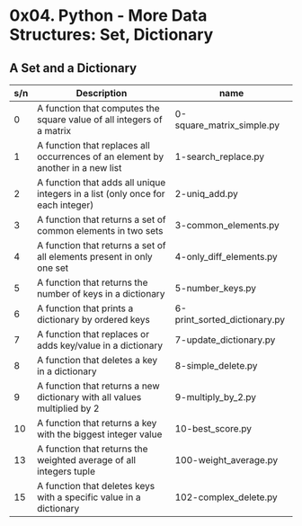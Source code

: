 # 0x04. Python - More Data Structures: Set, Dictionary

## A Set and a Dictionary

| s/n | Description                                                                     | name                         |
| --- | ------------------------------------------------------------------------------- | ---------------------------- |
| 0   | A function that computes the square value of all integers of a matrix           | 0-square_matrix_simple.py    |
| 1   | A function that replaces all occurrences of an element by another in a new list | 1-search_replace.py          |
| 2   | A function that adds all unique integers in a list (only once for each integer) | 2-uniq_add.py                |
| 3   | A function that returns a set of common elements in two sets                    | 3-common_elements.py         |
| 4   | A function that returns a set of all elements present in only one set           | 4-only_diff_elements.py      |
| 5   | A function that returns the number of keys in a dictionary                      | 5-number_keys.py             |
| 6   | A function that prints a dictionary by ordered keys                             | 6-print_sorted_dictionary.py |
| 7   | A function that replaces or adds key/value in a dictionary                      | 7-update_dictionary.py       |
| 8   | A function that deletes a key in a dictionary                                   | 8-simple_delete.py           |
| 9   | A function that returns a new dictionary with all values multiplied by 2        | 9-multiply_by_2.py           |
| 10  | A function that returns a key with the biggest integer value                    | 10-best_score.py             |
| 13  | A function that returns the weighted average of all integers tuple              | 100-weight_average.py        |
| 15  | A function that deletes keys with a specific value in a dictionary              | 102-complex_delete.py        |
